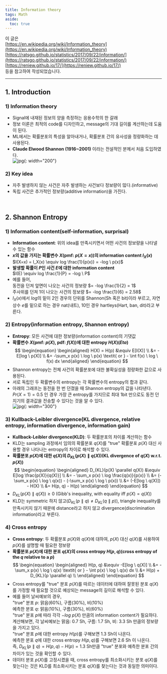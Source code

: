 ```yaml
---
title: Information theory
tags: Math
aside:
  toc: true
---
```


이 글은 <br>
[https://en.wikipedia.org/wiki/Information_theory](https://en.wikipedia.org/wiki/Information_theory) <br>
[https://ratsgo.github.io/statistics/2017/09/22/information/](https://ratsgo.github.io/statistics/2017/09/22/information/) <br>
[https://reniew.github.io/17/](https://reniew.github.io/17/) <br>
등을 참고하여 작성되었습니다.

<!--more-->

---

## 1. Introduction
### 1) Information theory
- Signal에 내재된 정보의 양을 측정하는 응용수학의 한 갈래
- 정보 이론은 최적의 code를 디자인하고, message의 기대 길이를 계산하는데 도움이 된다.
- ML에서는 확률분포의 특성을 알아내거나, 확률분포 간의 유사성을 정량화하는 데 사용된다.
- **Claude Elwood Shannon (1916~2001)** 이라는 전설적인 분께서 처음 도입하였다. <br>
![jpg](https://media.newyorker.com/photos/5909765cc14b3c606c1089f4/master/w_1023,c_limit/Roberts-Claude-Shannon.jpg){: width="200"}

### 2) Key idea
- 자주 발생하지 않는 사건은 자주 발생하는 사건보다 정보량이 많다.(informative)
- 독립 사건은 추가적인 정보량(additive information)을 가진다.

<br>

## 2. Shannon Entropy
### 1) Information content(self-information, surprisal)
- **Information content**: 위의 idea를 만족시키면서 어떤 사건의 정보량을 나타낼 수 있는 함수
- **$x$의 값을 가지는 확률변수 $X$(pmf: $p(X=x)$)의 information content $I_X(x)$** <br>
$I(X=x) = I_X(x) \equiv log \frac{1}{p(x)} = -log \ p(x)$
- **발생할 확률이 $P$인 사건 $E$에 대한 information content** <br>
$I(E) \equiv log \frac{1}{P} = -log \ P$
- 예를 들어, <br>
동전을 던져 앞면이 나오는 사건의 정보량 $= -log \frac{1}{2} = 1$ <br>
주사위를 던져 1이 나오는 사건의 정보량 $= -log \frac{1}{6} = 2.58$
- $I_X(x)$에서 $log$의 밑이 2인 경우의 단위를 Shannon(Sh 혹은 bit)이라 부르고, 자연상수 $e$를 밑으로 하는 경우 nat(내트), 10인 경우 hartleys(Hart, ban, dit)라고 부른다.


### 2) Entropy(information entropy, Shannon entropy)
- **Entropy**: 모든 사건에 대한 정보량(information content)의 기댓값
- **확률변수 $X$(pmf: $p(X)$, pdf: $f(X)$)에 대한 entropy $H(X)$(*Eta*)** <br>
$$
\begin{equation}
\begin{aligned}
    H(X) = H(p) &\equiv E[I(X)] \\
    &= -E[log \ p(X)] \\
    &= -\sum_x p(x) \ log \ p(x) \textit{ or } - \int f(x) \ log \ f(x) dx
\end{aligned}
\end{equation}
$$
- Shannon entropy는 전체 사건의 확률분포에 대한 불확실성을 정량화한 값으로 사용된다.
- 서로 독립인 두 확률변수의 entropy는 각 확률변수의 entropy의 합과 같다.
- 아래의 그래프는 동전을 한 번 던졌을 때 Shannon entropy의 값을 나타낸다. $Pr(X=1)=0.5$ 인 경우 가장 큰 entropy를 가지므로 최대 1bit 만으로도 동전 던지기의 결과값을 전송할 수 있다는 것을 알 수 있다. <br>
![jpg](https://upload.wikimedia.org/wikipedia/commons/thumb/2/22/Binary_entropy_plot.svg/450px-Binary_entropy_plot.svg.png){: width="300"}

### 3) Kullback-Leibler divergence(KL divergence, relative entropy, information divergence, information gain)
- **Kullback-Leibler divergence(KLD)**: 두 확률분포의 차이를 계산하는 함수
- KLD는 sampling 과정에서 임의의 확률분포 $q(X)$를 "true" 확률분포 $p(X)$ 대신 사용할 경우 나타나는 entropy의 차이로 해석할 수 있다.
- **확률분포 $p(X)$에 대한 $q(X)$의 $D_{KL}(p(X) \parallel q(X))$(KL divergence of $q(X)$ w.r.t. $p(X)$)** <br>
$$
\begin{equation}
\begin{aligned}
    D_{KL}(p(X) \parallel q(X)) &\equiv E[log \frac{p(X)}{q(X)}] \\
    &= - \sum_x p(x) \ log \frac{q(x)}{p(x)} \\
    &= (-\sum_x p(x) \ log \ q(x)) - (-\sum_x p(x) \ log \ p(x)) \\
    &= (-E[log \ q(X)]) - H(X) \\
    &= H(p, q) - H(p)
\end{aligned}
\end{equation}
$$
- $D_{KL}(p(X) \parallel q(X)) ≥ 0$ (Gibb's inequality, with equality iff $p(X) = q(X)$)
- KLD는 symmetric 하지 않고($D_{KL}(p \parallel q) \neq D_{KL}(q \parallel p)$), triangle inequality를 만족시키지 않기 때문에 distance라고 하지 않고 divergence(discrimination information)라고 부른다.

### 4) Cross entropy
- **Cross entropy**: 두 확률분포 $p(X)$와 $q(X)$에 대하여, $p(X)$ 대신 $q(X)$를 사용하여 $p(X)$를 설명할 때 필요한 정보량
- **확률분포 $p(X)$에 대한 분포 $q(X)$의 cross entropy $H(p, q)$(cross entropy of the $q$ relative to a $p$)** <br>
$$
\begin{equation}
\begin{aligned}
    H(p, q) &\equiv -E[log \ q(X)] \\
    &= - \sum_x p(x) \ log \ q(x) \textit{ or } - \int p(x) \ log \ q(x) dx \\
    &= H(p) + D_{KL}(p \parallel q) \\
\end{aligned}
\end{equation}
$$
- Cross entropy를 "true" 분포 $p(X)$를 따르는 데이터에 대하여 잘못된 분포 $q(X)$를 가정할 때 필요할 것으로 예상되는 message의 길이로 해석할 수 있다. <br>
- 예를 들어 날씨예보의 경우, <br>
"true" 분포 $p$: 맑음(60%), 구름(30%), 비(10%) <br>
예측한 분포 $q$: 맑음(10%), 구름(30%), 비(60%) <br>
"true" 분포 $p$에 따라 각각 $-log \ p(X)$ 만큼의 information content가 필요하다. <br>
계산해보면, 각 날씨예보는 맑음: 0.7 Sh, 구름: 1.7 Sh, 비: 3.3 Sh 만큼의 정보량을 가지고 있다. <br>
"true" 분포 $p$에 대한 entropy $H(p)$를 구해보면 1.3 Sh이 나온다. <br>
예측한 분포 $q$에 대한 cross entropy $H(p, q)$를 구해보면 2.6 Sh 이 나온다. <br>
즉, $D_{KL}(p \parallel q) = H(p, q) - H(p) = 1.3$ Sh만큼 "true" 분포와 예측한 분포 간의 차이가 있는 것을 확인할 수 있다.
- 데이터 분포 $p(X)$를 고정시켰을 때, cross entropy를 최소화시키는 분포 $q(X)$를 찾는다는 것은 KLD를 최소화시키는 분포 $q(X)$를 찾는다는 것과 동일한 의미이다.
